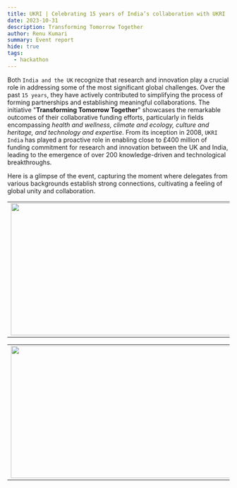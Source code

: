 ```yaml
---
title: UKRI | Celebrating 15 years of India’s collaboration with UKRI
date: 2023-10-31
description: Transforming Tomorrow Together 
author: Renu Kumari
summary: Event report
hide: true
tags:
  - hackathon
---
```



Both `India and the UK` recognize that research and innovation play a crucial role in addressing some of the most significant global challenges. Over the past `15 years`, they have actively contributed to simplifying the process of forming partnerships and establishing meaningful collaborations. The initiative "**Transforming Tomorrow Together**" showcases the remarkable outcomes of their collaborative funding efforts, particularly in fields encompassing *health and wellness, climate and ecology, culture and heritage, and technology and expertise*. From its inception in 2008, `UKRI India` has played a proactive role in enabling close to £400 million of funding commitment for research and innovation between the UK and India, leading to the emergence of over 200 knowledge-driven and technological breakthroughs.


Here is a glimpse of the event, capturing the moment where delegates from various backgrounds establish strong connections, cultivating a feeling of global unity and collaboration.

<table>
<tr>
<td><img src='{{ "/static/img/ukri-pic1.jpg" | url }}' width="500" height="300"></td>
<td><img src='{{ "/static/img/ukri-pic2.jpg" | url }}' width="500" height="300"></td>
</tr>   
</table>

<table>
<tr>
<td><img src='{{ "/static/img/ukri-pic3.jpg" | url }}' width="500" height="300"></td>
<td><img src='{{ "/static/img/ukri-pic4.jpg" | url }}' width="500" height="300"></td>
</tr>   
</table>

